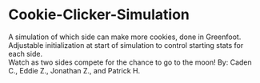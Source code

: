 # Cookie-Clicker-Simulation
A simulation of which side can make more cookies, done in Greenfoot.  
Adjustable initialization at start of simulation to control starting stats for each side.  
Watch as two sides compete for the chance to go to the moon!
By: Caden C., Eddie Z., Jonathan Z., and Patrick H.

